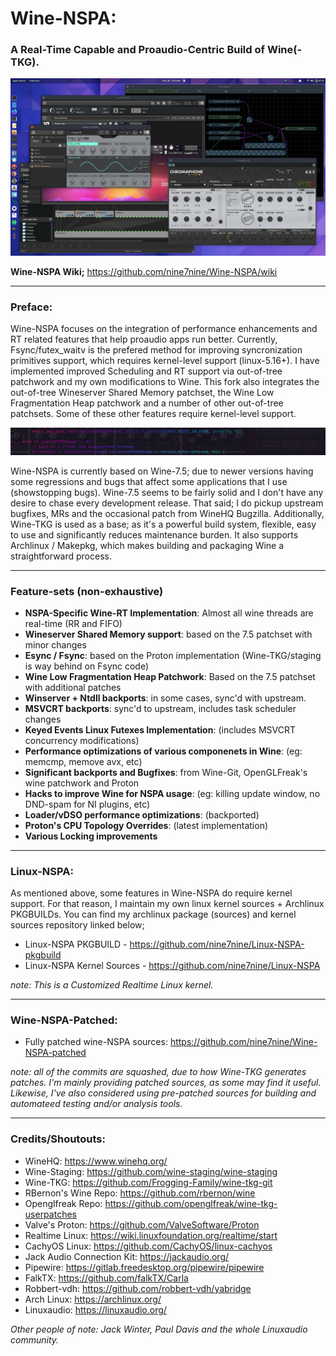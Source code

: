 # Wine-NSPA:
### A Real-Time Capable and Proaudio-Centric Build of Wine(-TKG).

![My Image](/examples/images/Wine-NSPA_desktop.png)

__Wine-NSPA Wiki;__ https://github.com/nine7nine/Wine-NSPA/wiki
_________________________

### Preface:

Wine-NSPA focuses on the integration of performance enhancements and RT related features that help proaudio apps run better. Currently, Fsync/futex_waitv is the prefered method for improving syncronization primitives support, which requires kernel-level support (linux-5.16+). I have implemented improved Scheduling and RT support via out-of-tree patchwork and my own modifications to Wine. This fork also integrates the out-of-tree Wineserver Shared Memory patchset, the Wine Low Fragmentation Heap patchwork and a number of other out-of-tree patchsets. Some of these other features require kernel-level support.

![](https://github.com/nine7nine/Wine-NSPA/blob/main/examples/images/terminal-banner.png)

Wine-NSPA is currently based on Wine-7.5; due to newer versions having some regressions and bugs that affect some applications that I use (showstopping bugs). Wine-7.5 seems to be fairly solid and I don't have any desire to chase every development release. That said; I do pickup upstream bugfixes, MRs and the occasional patch from WineHQ Bugzilla. Additionally, Wine-TKG is used as a base; as it's a powerful build system, flexible, easy to use and significantly reduces maintenance burden. It also supports Archlinux / Makepkg, which makes building and packaging Wine a straightforward process.
_________________________

### Feature-sets (non-exhaustive)

* **NSPA-Specific Wine-RT Implementation**: Almost all wine threads are real-time (RR and FIFO)
* **Wineserver Shared Memory support**: based on the 7.5 patchset with minor changes
* **Esync / Fsync**: based on the Proton implementation (Wine-TKG/staging is way behind on Fsync code)
* **Wine Low Fragmentation Heap Patchwork**: Based on the 7.5 patchset with additional patches
* **Winserver + Ntdll backports**: in some cases, sync'd with upstream.
* **MSVCRT backports**: sync'd to upstream, includes task scheduler changes
* **Keyed Events Linux Futexes Implementation**: (includes MSVCRT concurrency modifications)
* **Performance optimizations of various componenets in Wine**: (eg: memcmp, memove avx, etc)
* **Significant backports and Bugfixes**: from Wine-Git, OpenGLFreak's wine patchwork and Proton
* **Hacks to improve Wine for NSPA usage**: (eg: killing update window, no DND-spam for NI plugins, etc)
* **Loader/vDSO performance optimizations**: (backported)
* **Proton's CPU Topology Overrides**: (latest implementation)
* **Various Locking improvements**
_________________________

### Linux-NSPA:

As mentioned above, some features in Wine-NSPA do require kernel support. For that reason, I maintain my own linux kernel sources + Archlinux 
PKGBUILDs. You can find my archlinux package (sources) and kernel sources repository linked below;

* Linux-NSPA PKGBUILD - https://github.com/nine7nine/Linux-NSPA-pkgbuild
* Linux-NSPA Kernel Sources - https://github.com/nine7nine/Linux-NSPA

_note: This is a Customized Realtime Linux kernel._
_________________________

### Wine-NSPA-Patched: 

* Fully patched wine-NSPA sources: https://github.com/nine7nine/Wine-NSPA-patched

_note: all of the commits are squashed, due to how Wine-TKG generates patches. I'm mainly providing patched sources, as some may find it useful. 
Likewise, I've also considered using pre-patched sources for building and automateed testing and/or analysis tools._
_________________________

### Credits/Shoutouts:

* WineHQ: https://www.winehq.org/
* Wine-Staging: https://github.com/wine-staging/wine-staging
* Wine-TKG: https://github.com/Frogging-Family/wine-tkg-git
* RBernon's Wine Repo: https://github.com/rbernon/wine
* Openglfreak Repo: https://github.com/openglfreak/wine-tkg-userpatches
* Valve's Proton: https://github.com/ValveSoftware/Proton
* Realtime Linux: https://wiki.linuxfoundation.org/realtime/start
* CachyOS Linux: https://github.com/CachyOS/linux-cachyos 
* Jack Audio Connection Kit: https://jackaudio.org/
* Pipewire: https://gitlab.freedesktop.org/pipewire/pipewire
* FalkTX: https://github.com/falkTX/Carla
* Robbert-vdh: https://github.com/robbert-vdh/yabridge
* Arch Linux: https://archlinux.org/
* Linuxaudio: https://linuxaudio.org/

_Other people of note: Jack Winter, Paul Davis and the whole Linuxaudio community._
